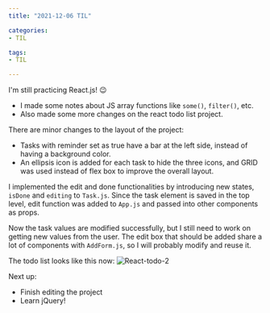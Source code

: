 ```yaml
---
title: "2021-12-06 TIL"

categories: 
- TIL

tags:
- TIL

---
```


I'm still practicing React.js! 😉

- I made some notes about JS array functions like `some()`, `filter()`, etc.
- Also made some more changes on the react todo list project.

There are minor changes to the layout of the project:

- Tasks with reminder set as true have a bar at the left side, instead of having a background color.
- An ellipsis icon is added for each task to hide the three icons, and GRID was used instead of flex box to improve the overall layout.

I implemented the edit and done functionalities by introducing new states, `isDone` and `editing` to `Task.js`. Since the task element is saved in the top level, edit function was added to `App.js` and passed into other components as props.

Now the task values are modified successfully, but I still need to work on getting new values from the user. The edit box that should be added share a lot of components with `AddForm.js`, so I will probably modify and reuse it.

The todo list looks like this now:
![React-todo-2](https://user-images.githubusercontent.com/54295374/144873158-3e4f4a10-b63f-4593-829a-78eb8551a964.gif)

Next up:

- Finish editing the project
- Learn jQuery!
